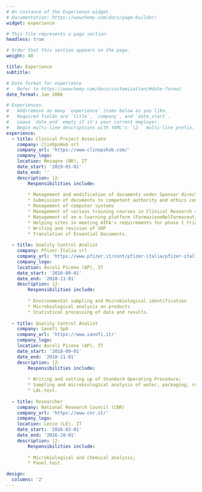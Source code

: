 ```yaml
---
# An instance of the Experience widget.
# Documentation: https://wowchemy.com/docs/page-builder/
widget: experience

# This file represents a page section.
headless: true

# Order that this section appears on the page.
weight: 40

title: Experience
subtitle:

# Date format for experience
#   Refer to https://wowchemy.com/docs/customization/#date-format
date_format: Jan 2006

# Experiences.
#   Add/remove as many `experience` items below as you like.
#   Required fields are `title`, `company`, and `date_start`.
#   Leave `date_end` empty if it's your current employer.
#   Begin multi-line descriptions with YAML's `|2-` multi-line prefix.
experience:
  - title: Clinical Project Associate
    company: ClinOpsHub srl
    company_url: 'https://www.clinopshub.com/'
    company_logo: 
    location: Mesagne (BR), IT
    date_start: '2019-01-01'
    date_end: ''
    description: |2-
        Responsibilities include:
        
        * Management and modification of documents under Sponsor directives
        * Submission of documents to competent authority and ethics committees
        * Management of computer systems
        * Management of various training courses in Clinical Research and in Biostatistics
        * Management of an e-learning platform (FormazioneNelFarmaceutico.com)
        * Helping sites in meeting AIFA's requirements for phase 1 trials
        * Writing and revision of SOP
        * Translation of Essential Documents.
        
  - title: Quality Control Analist
    company: Pfizer Italia srl
    company_url: 'https://www.pfizer.it/cont/pfizer-italia/pfizer-italia.asp'
    company_logo: 
    location: Ascoli Piceno (AP), IT
    date_start: '2018-09-01'
    date_end: '2018-11-01'
    description: |2-
        Responsibilities include:
        
        * Environmental sampling and Microbiological identification
        * Microbiological analysis on products
        * Statistical processing of data and results.
    
  - title: Quality Control Analist
    company: Sanofi SpA
    company_url: 'https://www.sanofi.it/'
    company_logo: 
    location: Ascoli Piceno (AP), IT
    date_start: '2018-09-01'
    date_end: '2018-11-01'
    description: |2-
        Responsibilities include:
        
        * Writing and setting up of Standard Operating Procedure;
        * Sampling and microbiological analysis of water, packaging, raw materials and finished product;
        * LAL-test.
   
  - title: Researcher
    company: National Research Council (CNR)
    company_url: 'https://www.cnr.it/'
    company_logo: 
    location: Lecce (LE), IT
    date_start: '2016-02-01'
    date_end: '2016-10-01'
    description: |2-
        Responsibilities include:
        
        * Microbiological and chemical analysis;
        * Panel test.

design:
  columns: '2'
---
```

